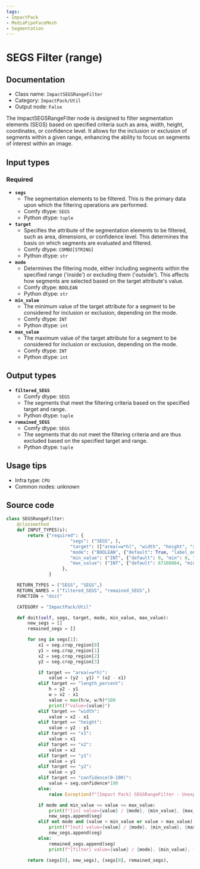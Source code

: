 ```yaml
---
tags:
- ImpactPack
- MediaPipeFaceMesh
- Segmentation
---
```


# SEGS Filter (range)
## Documentation
- Class name: `ImpactSEGSRangeFilter`
- Category: `ImpactPack/Util`
- Output node: `False`

The ImpactSEGSRangeFilter node is designed to filter segmentation elements (SEGS) based on specified criteria such as area, width, height, coordinates, or confidence level. It allows for the inclusion or exclusion of segments within a given range, enhancing the ability to focus on segments of interest within an image.
## Input types
### Required
- **`segs`**
    - The segmentation elements to be filtered. This is the primary data upon which the filtering operations are performed.
    - Comfy dtype: `SEGS`
    - Python dtype: `tuple`
- **`target`**
    - Specifies the attribute of the segmentation elements to be filtered, such as area, dimensions, or confidence level. This determines the basis on which segments are evaluated and filtered.
    - Comfy dtype: `COMBO[STRING]`
    - Python dtype: `str`
- **`mode`**
    - Determines the filtering mode, either including segments within the specified range ('inside') or excluding them ('outside'). This affects how segments are selected based on the target attribute's value.
    - Comfy dtype: `BOOLEAN`
    - Python dtype: `str`
- **`min_value`**
    - The minimum value of the target attribute for a segment to be considered for inclusion or exclusion, depending on the mode.
    - Comfy dtype: `INT`
    - Python dtype: `int`
- **`max_value`**
    - The maximum value of the target attribute for a segment to be considered for inclusion or exclusion, depending on the mode.
    - Comfy dtype: `INT`
    - Python dtype: `int`
## Output types
- **`filtered_SEGS`**
    - Comfy dtype: `SEGS`
    - The segments that meet the filtering criteria based on the specified target and range.
    - Python dtype: `tuple`
- **`remained_SEGS`**
    - Comfy dtype: `SEGS`
    - The segments that do not meet the filtering criteria and are thus excluded based on the specified target and range.
    - Python dtype: `tuple`
## Usage tips
- Infra type: `CPU`
- Common nodes: unknown


## Source code
```python
class SEGSRangeFilter:
    @classmethod
    def INPUT_TYPES(s):
        return {"required": {
                        "segs": ("SEGS", ),
                        "target": (["area(=w*h)", "width", "height", "x1", "y1", "x2", "y2", "length_percent", "confidence(0-100)"],),
                        "mode": ("BOOLEAN", {"default": True, "label_on": "inside", "label_off": "outside"}),
                        "min_value": ("INT", {"default": 0, "min": 0, "max": sys.maxsize, "step": 1}),
                        "max_value": ("INT", {"default": 67108864, "min": 0, "max": sys.maxsize, "step": 1}),
                     },
                }

    RETURN_TYPES = ("SEGS", "SEGS",)
    RETURN_NAMES = ("filtered_SEGS", "remained_SEGS",)
    FUNCTION = "doit"

    CATEGORY = "ImpactPack/Util"

    def doit(self, segs, target, mode, min_value, max_value):
        new_segs = []
        remained_segs = []

        for seg in segs[1]:
            x1 = seg.crop_region[0]
            y1 = seg.crop_region[1]
            x2 = seg.crop_region[2]
            y2 = seg.crop_region[3]

            if target == "area(=w*h)":
                value = (y2 - y1) * (x2 - x1)
            elif target == "length_percent":
                h = y2 - y1
                w = x2 - x1
                value = max(h/w, w/h)*100
                print(f"value={value}")
            elif target == "width":
                value = x2 - x1
            elif target == "height":
                value = y2 - y1
            elif target == "x1":
                value = x1
            elif target == "x2":
                value = x2
            elif target == "y1":
                value = y1
            elif target == "y2":
                value = y2
            elif target == "confidence(0-100)":
                value = seg.confidence*100
            else:
                raise Exception(f"[Impact Pack] SEGSRangeFilter - Unexpected target '{target}'")

            if mode and min_value <= value <= max_value:
                print(f"[in] value={value} / {mode}, {min_value}, {max_value}")
                new_segs.append(seg)
            elif not mode and (value < min_value or value > max_value):
                print(f"[out] value={value} / {mode}, {min_value}, {max_value}")
                new_segs.append(seg)
            else:
                remained_segs.append(seg)
                print(f"[filter] value={value} / {mode}, {min_value}, {max_value}")

        return (segs[0], new_segs), (segs[0], remained_segs),

```
